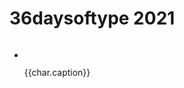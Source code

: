 <script setup>
    import { ref } from 'vue'
    import { withBase } from 'vitepress';
    const baseUrl = "/img/36daysoftype_2021/";
    const chars = ref([
        { name: "a", caption: 'A is for an altar for erotic confessions'},
        { name: "b", caption: 'B is for the bus station at the edge of the world'},
        { name: "c", caption: 'C is for a crematorium for imaginary friends'},
        { name: "d", caption: 'D is for the desert filled with dust and moths'},
        { name: "e", caption: 'E is for the envy that smells like rot'},
        { name: "f", caption: 'F is for fungus that waking up the dead'},
        { name: "g", caption: 'G is for ghosts of a family tree'},
        { name: "h", caption: 'H is for habits that die hard'},
        { name: "i", caption: 'I is for immaturity of desires'},
        { name: "j", caption: 'J is for jars filled with formaldehyde'},
        { name: "k", caption: 'K is for kinks that involve smoke and mirrors'},
        { name: "l", caption: 'L is for larva swarming under the bark'},
        { name: "m", caption: 'M is for a monopoly on production and distribution of cursed videotapes'},
        { name: "n", caption: 'N is for nails that pierce a straw doll'},
        { name: "o", caption: 'O is for owls that smoke pipe'},
        { name: "p", caption: 'P is for paperwork that is required for time travel'},
        { name: "q", caption: 'Q is for the quest for happiness'},
        { name: "r", caption: 'R is for robots that have feelings'},
        { name: "s", caption: 'S is for serotonin saved for a rainy day'},
        { name: "t", caption: 'T is for a talent show with faked authenticity'},
        { name: "u", caption: 'U is for union of week and cowardly'},
        { name: "v", caption: 'V is for vampires that suck blood but are also vegan'},
        { name: "w", caption: 'W is for water that tastes funny'},
        { name: "x", caption: 'X is for the ex that still can’t let go'},
        { name: "y", caption: 'Y is for yesterday that is not refundable'},
        { name: "z", caption: 'Z is for zombies in a human resources department'},
        { name: "0", caption: '0 is for zero chances to beat aging'},
        { name: "1", caption: '1 is for one heart to swallow'},
        { name: "2", caption: '2 is for two snakes eating each other'},
        { name: "3", caption: '3 is for three weavers hosting an interdimensional tv-show'},
        { name: "4", caption: '4 is for four horsemen banned from driving'},
        { name: "5", caption: '5 is for five fingers of a corpse for crows to feast on'},
        { name: "6", caption: '6 is for six feet to burry previous version of yourself'},
        { name: "7", caption: '7 is for seven spikes on a crown of blind king'},
        { name: "8", caption: '8 is for eight juicy moths in the jar'},
        { name: "9", caption: '9 is for nine doors hidden deep in the woods'},
    ]);
</script>

# 36daysoftype 2021

<img :src='withBase("/img/36daysoftype_2021/a.svg")'/>


<ul class="gallery">
    <li v-for="char in chars">
        <img :src='withBase(baseUrl + char.name + ".svg")'/>
        <p>{{char.caption}}</p>
    </li>
</ul>
